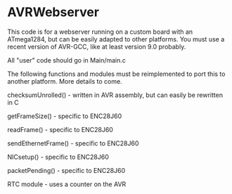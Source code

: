 # AVRWebserver
This code is for a webserver running on a custom board with an ATmega1284, but can be easily adapted to other platforms.
You must use a recent version of AVR-GCC, like at least version 9.0 probably.

All "user" code should go in Main/main.c

The following functions and modules must be reimplemented to port this to another platform. More details to come.

checksumUnrolled() - written in AVR assembly, but can easily be rewritten in C

getFrameSize() - specific to ENC28J60

readFrame() - specific to ENC28J60

sendEthernetFrame() - specific to ENC28J60

NICsetup() - specific to ENC28J60

packetPending() - specific to ENC28J60

RTC module - uses a counter on the AVR

